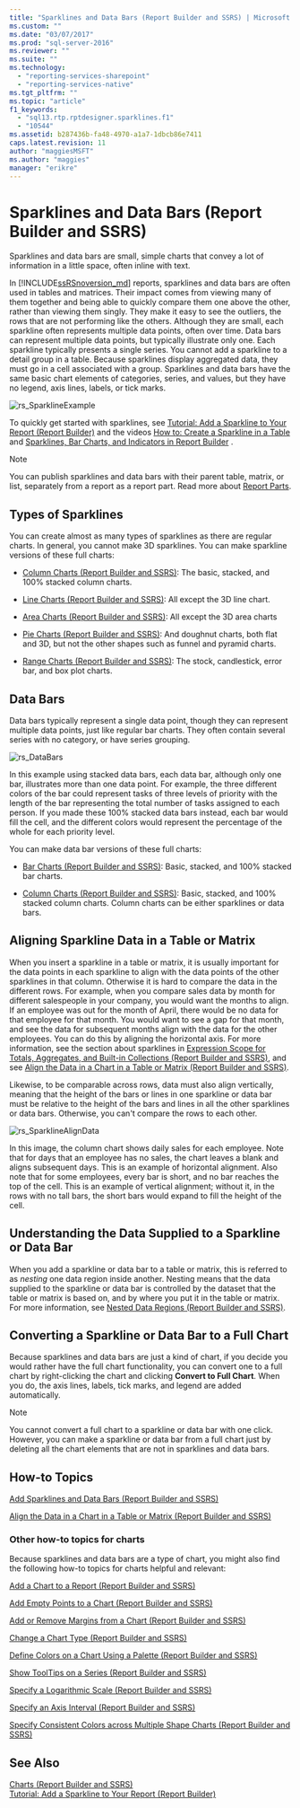 ```yaml
---
title: "Sparklines and Data Bars (Report Builder and SSRS) | Microsoft Docs"
ms.custom: ""
ms.date: "03/07/2017"
ms.prod: "sql-server-2016"
ms.reviewer: ""
ms.suite: ""
ms.technology: 
  - "reporting-services-sharepoint"
  - "reporting-services-native"
ms.tgt_pltfrm: ""
ms.topic: "article"
f1_keywords: 
  - "sql13.rtp.rptdesigner.sparklines.f1"
  - "10544"
ms.assetid: b287436b-fa48-4970-a1a7-1dbcb86e7411
caps.latest.revision: 11
author: "maggiesMSFT"
ms.author: "maggies"
manager: "erikre"
---
```

# Sparklines and Data Bars (Report Builder and SSRS)
  Sparklines and data bars are small, simple charts that convey a lot of information in a little space, often inline with text.   
    
  In [!INCLUDE[ssRSnoversion_md](../../includes/ssrsnoversion-md.md)] reports, sparklines and data bars are often used in tables and matrices. Their impact comes from viewing many of them together and being able to quickly compare them one above the other, rather than viewing them singly. They make it easy to see the outliers, the rows that are not performing like the others. Although they are small, each sparkline often represents multiple data points, often over time. Data bars can represent multiple data points, but typically illustrate only one. Each sparkline typically presents a single series. You cannot add a sparkline to a detail group in a table. Because sparklines display aggregated data, they must go in a cell associated with a group. Sparklines and data bars have the same basic chart elements of categories, series, and values, but they have no legend, axis lines, labels, or tick marks.  
  
 ![rs_SparklineExample](../../reporting-services/report-design/media/rs-sparklineexample.gif "rs_SparklineExample")  
  
 To quickly get started with sparklines, see [Tutorial: Add a Sparkline to Your Report &#40;Report Builder&#41;](../../reporting-services/tutorial-add-a-sparkline-to-your-report-report-builder.md) and the videos [How to: Create a Sparkline in a Table](http://go.microsoft.com/fwlink/?LinkId=197092) and [Sparklines, Bar Charts, and Indicators in Report Builder](http://technet.microsoft.com/bi/video/ff877165) .  
  
> [!NOTE]  
>  You can publish sparklines and data bars with their parent table, matrix, or list, separately from a report as a report part. Read more about [Report Parts](../../reporting-services/report-design/report-parts-report-builder-and-ssrs.md).  
  
##  <a name="KindsofSparklines"></a> Types of Sparklines  
 You can create almost as many types of sparklines as there are regular charts. In general, you cannot make 3D sparklines. You can make sparkline versions of these full charts:  
  
-   [Column Charts &#40;Report Builder and SSRS&#41;](../../reporting-services/report-design/column-charts-report-builder-and-ssrs.md): The basic, stacked, and 100% stacked column charts.  
  
-   [Line Charts &#40;Report Builder and SSRS&#41;](../../reporting-services/report-design/line-charts-report-builder-and-ssrs.md): All except the 3D line chart.  
  
-   [Area Charts &#40;Report Builder and SSRS&#41;](../../reporting-services/report-design/area-charts-report-builder-and-ssrs.md): All except the 3D area charts  
  
-   [Pie Charts &#40;Report Builder and SSRS&#41;](../../reporting-services/report-design/pie-charts-report-builder-and-ssrs.md): And doughnut charts, both flat and 3D, but not the other shapes such as funnel and pyramid charts.  
  
-   [Range Charts &#40;Report Builder and SSRS&#41;](../../reporting-services/report-design/range-charts-report-builder-and-ssrs.md): The stock, candlestick, error bar, and box plot charts.  
  
##  <a name="DataBars"></a> Data Bars  
 Data bars typically represent a single data point, though they can represent multiple data points, just like regular bar charts. They often contain several series with no category, or have series grouping.  
  
 ![rs_DataBars](../../reporting-services/report-design/media/rs-databars.gif "rs_DataBars")  
  
 In this example using stacked data bars, each data bar, although only one bar, illustrates more than one data point. For example, the three different colors of the bar could represent tasks of three levels of priority with the length of the bar representing the total number of tasks assigned to each person. If you made these 100% stacked data bars instead, each bar would fill the cell, and the different colors would represent the percentage of the whole for each priority level.  
  
 You can make data bar versions of these full charts:  
  
-   [Bar Charts &#40;Report Builder and SSRS&#41;](../../reporting-services/report-design/bar-charts-report-builder-and-ssrs.md): Basic, stacked, and 100% stacked bar charts.  
  
-   [Column Charts &#40;Report Builder and SSRS&#41;](../../reporting-services/report-design/column-charts-report-builder-and-ssrs.md): Basic, stacked, and 100% stacked column charts. Column charts can be either sparklines or data bars.  
  
##  <a name="AlignDatainTableMatrix"></a> Aligning Sparkline Data in a Table or Matrix  
 When you insert a sparkline in a table or matrix, it is usually important for the data points in each sparkline to align with the data points of the other sparklines in that column. Otherwise it is hard to compare the data in the different rows. For example, when you compare sales data by month for different salespeople in your company, you would want the months to align. If an employee was out for the month of April, there would be no data for that employee for that month. You would want to see a gap for that month, and see the data for subsequent months align with the data for the other employees. You can do this by aligning the horizontal axis. For more information, see the section about sparklines in [Expression Scope for Totals, Aggregates, and Built-in Collections &#40;Report Builder and SSRS&#41;](../../reporting-services/report-design/expression-scope-for-totals-aggregates-and-built-in-collections.md), and see [Align the Data in a Chart in a Table or Matrix &#40;Report Builder and SSRS&#41;](../../reporting-services/report-design/align-the-data-in-a-chart-in-a-table-or-matrix-report-builder-and-ssrs.md).  
  
 Likewise, to be comparable across rows, data must also align vertically, meaning that the height of the bars or lines in one sparkline or data bar must be relative to the height of the bars and lines in all the other sparklines or data bars. Otherwise, you can't compare the rows to each other.  
  
 ![rs_SparklineAlignData](../../reporting-services/report-design/media/rs-sparklinealigndata.gif "rs_SparklineAlignData")  
  
 In this image, the column chart shows daily sales for each employee. Note that for days that an employee has no sales, the chart leaves a blank and aligns subsequent days. This is an example of horizontal alignment. Also note that for some employees, every bar is short, and no bar reaches the top of the cell. This is an example of vertical alignment; without it, in the rows with no tall bars, the short bars would expand to fill the height of the cell.  
  
##  <a name="UnderstandScope"></a> Understanding the Data Supplied to a Sparkline or Data Bar  
 When you add a sparkline or data bar to a table or matrix, this is referred to as *nesting* one data region inside another. Nesting means that the data supplied to the sparkline or data bar is controlled by the dataset that the table or matrix is based on, and by where you put it in the table or matrix. For more information, see [Nested Data Regions &#40;Report Builder and SSRS&#41;](../../reporting-services/report-design/nested-data-regions-report-builder-and-ssrs.md).  
  
##  <a name="ConvertSparklinetoChart"></a> Converting a Sparkline or Data Bar to a Full Chart  
 Because sparklines and data bars are just a kind of chart, if you decide you would rather have the full chart functionality, you can convert one to a full chart by right-clicking the chart and clicking **Convert to Full Chart**. When you do, the axis lines, labels, tick marks, and legend are added automatically.  
  
> [!NOTE]  
>  You cannot convert a full chart to a sparkline or data bar with one click. However, you can make a sparkline or data bar from a full chart just by deleting all the chart elements that are not in sparklines and data bars.  
  
##  <a name="HowTo"></a> How-to Topics  
 [Add Sparklines and Data Bars &#40;Report Builder and SSRS&#41;](../../reporting-services/report-design/add-sparklines-and-data-bars-report-builder-and-ssrs.md)  
  
 [Align the Data in a Chart in a Table or Matrix &#40;Report Builder and SSRS&#41;](../../reporting-services/report-design/align-the-data-in-a-chart-in-a-table-or-matrix-report-builder-and-ssrs.md)  
  
### Other how-to topics for charts  
 Because sparklines and data bars are a type of chart, you might also find the following how-to topics for charts helpful and relevant:  
  
 [Add a Chart to a Report &#40;Report Builder and SSRS&#41;](../../reporting-services/report-design/add-a-chart-to-a-report-report-builder-and-ssrs.md)  
  
 [Add Empty Points to a Chart &#40;Report Builder and SSRS&#41;](../../reporting-services/report-design/add-empty-points-to-a-chart-report-builder-and-ssrs.md)  
  
 [Add or Remove Margins from a Chart &#40;Report Builder and SSRS&#41;](../../reporting-services/report-design/add-or-remove-margins-from-a-chart-report-builder-and-ssrs.md)  
  
 [Change a Chart Type &#40;Report Builder and SSRS&#41;](../../reporting-services/report-design/change-a-chart-type-report-builder-and-ssrs.md)  
  
 [Define Colors on a Chart Using a Palette &#40;Report Builder and SSRS&#41;](../../reporting-services/report-design/define-colors-on-a-chart-using-a-palette-report-builder-and-ssrs.md)  
  
 [Show ToolTips on a Series &#40;Report Builder and SSRS&#41;](../../reporting-services/report-design/show-tooltips-on-a-series-report-builder-and-ssrs.md)  
  
 [Specify a Logarithmic Scale &#40;Report Builder and SSRS&#41;](../../reporting-services/report-design/specify-a-logarithmic-scale-report-builder-and-ssrs.md)  
  
 [Specify an Axis Interval &#40;Report Builder and SSRS&#41;](../../reporting-services/report-design/specify-an-axis-interval-report-builder-and-ssrs.md)  
  
 [Specify Consistent Colors across Multiple Shape Charts &#40;Report Builder and SSRS&#41;](../../reporting-services/report-design/specify-consistent-colors-across-multiple-shape-charts-report-builder-and-ssrs.md)  
  
## See Also  
 [Charts &#40;Report Builder and SSRS&#41;](../../reporting-services/report-design/charts-report-builder-and-ssrs.md)   
 [Tutorial: Add a Sparkline to Your Report &#40;Report Builder&#41;](../../reporting-services/tutorial-add-a-sparkline-to-your-report-report-builder.md)   
  
  